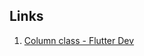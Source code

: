 ## Links

1. [Column class - Flutter Dev](https://api.flutter.dev/flutter/widgets/Column-class.html)
